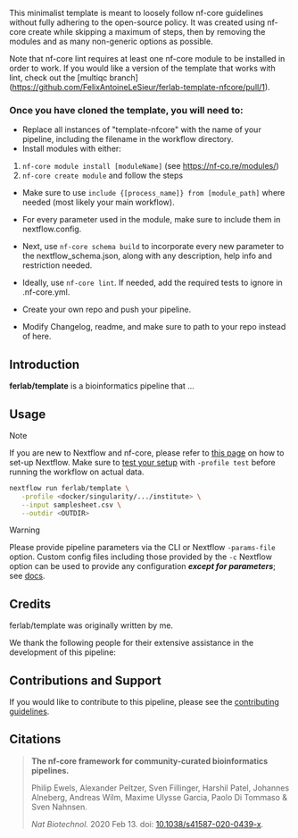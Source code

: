 This minimalist template is meant to loosely follow nf-core guidelines without fully adhering to the open-source policy.
It was created using nf-core create while skipping a maximum of steps, then by removing the modules and as many non-generic options as possible.

Note that nf-core lint requires at least one nf-core module to be installed in order to work. If you would like a version of the template that works with lint, check out the [multiqc branch] (https://github.com/FelixAntoineLeSieur/ferlab-template-nfcore/pull/1).

### Once you have cloned the template, you will need to:
- Replace all instances of "template-nfcore" with the name of your pipeline, including the filename in the workflow directory. 
- Install modules with either:
1. `nf-core module install [moduleName]` (see https://nf-co.re/modules/)
2. `nf-core create module` and follow the steps

- Make sure to use `include {[process_name]} from [module_path]` where needed (most likely your main workflow).

- For every parameter used in the module, make sure to include them in nextflow.config.
- Next, use `nf-core schema build` to incorporate every new parameter to the nextflow_schema.json, along with any description, help info and restriction needed.
- Ideally, use `nf-core lint`. If needed, add the required tests to ignore in .nf-core.yml.
- Create your own repo and push your pipeline. 
- Modify Changelog, readme, and make sure to path to your repo instead of here. 



## Introduction

**ferlab/template** is a bioinformatics pipeline that ...

<!-- TODO nf-core:
   Complete this sentence with a 2-3 sentence summary of what types of data the pipeline ingests, a brief overview of the
   major pipeline sections and the types of output it produces. You're giving an overview to someone new
   to nf-core here, in 15-20 seconds. For an example, see https://github.com/nf-core/rnaseq/blob/master/README.md#introduction
-->

<!-- TODO nf-core: Include a figure that guides the user through the major workflow steps. Many nf-core
     workflows use the "tube map" design for that. See https://nf-co.re/docs/contributing/design_guidelines#examples for examples.   -->
<!-- TODO nf-core: Fill in short bullet-pointed list of the default steps in the pipeline -->


## Usage

> [!NOTE]
> If you are new to Nextflow and nf-core, please refer to [this page](https://nf-co.re/docs/usage/installation) on how to set-up Nextflow. Make sure to [test your setup](https://nf-co.re/docs/usage/introduction#how-to-run-a-pipeline) with `-profile test` before running the workflow on actual data.

<!-- TODO nf-core: Describe the minimum required steps to execute the pipeline, e.g. how to prepare samplesheets.
     Explain what rows and columns represent. For instance (please edit as appropriate):

First, prepare a samplesheet with your input data that looks as follows:


Now, you can run the pipeline using:

<!-- TODO nf-core: update the following command to include all required parameters for a minimal example -->

```bash
nextflow run ferlab/template \
   -profile <docker/singularity/.../institute> \
   --input samplesheet.csv \
   --outdir <OUTDIR>
```

> [!WARNING]
> Please provide pipeline parameters via the CLI or Nextflow `-params-file` option. Custom config files including those provided by the `-c` Nextflow option can be used to provide any configuration _**except for parameters**_;
> see [docs](https://nf-co.re/usage/configuration#custom-configuration-files).

## Credits

ferlab/template was originally written by me.

We thank the following people for their extensive assistance in the development of this pipeline:

<!-- TODO nf-core: If applicable, make list of people who have also contributed -->

## Contributions and Support

If you would like to contribute to this pipeline, please see the [contributing guidelines](.github/CONTRIBUTING.md).

## Citations


<!-- TODO nf-core: Add bibliography of tools and data used in your pipeline -->

> **The nf-core framework for community-curated bioinformatics pipelines.**
>
> Philip Ewels, Alexander Peltzer, Sven Fillinger, Harshil Patel, Johannes Alneberg, Andreas Wilm, Maxime Ulysse Garcia, Paolo Di Tommaso & Sven Nahnsen.
>
> _Nat Biotechnol._ 2020 Feb 13. doi: [10.1038/s41587-020-0439-x](https://dx.doi.org/10.1038/s41587-020-0439-x).
